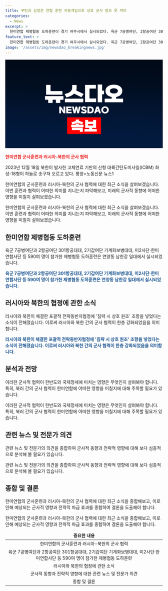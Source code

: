 ```yaml
---
title: 푸틴과 김정은 연합 훈련 자동개입으로 상호 군사 원조 못 박아
categories:
  - News
excerpt: >
  한미연합 제병협동 도하훈련이 경기 여주시에서 실시되었다. 육군 7공병여단, 2항공여단 301항공대대, 2기갑여단 등 590여 명이 참가했다. 러시아와 북한이 침략 시 상호 원조 조항을 체결해 북러관계가 동맹으로 격상될 가능성이 높아졌다. 이는 한반도와 국제정세를 위협한다. 이번 협약으로 북러 관계가 동맹수준으로 발전해, 북한이 우크라이나전에 동원될 가능성도 커졌다. 이에 대한 국제사회와 주한미군의 대응이 주요 관심사다.
feature_text: >
  한미연합 제병협동 도하훈련이 경기 여주시에서 실시되었다. 육군 7공병여단, 2항공여단 301항공대대, 2기갑여단 등 590여 명이 참가했다. 러시아와 북한이 침략 시 상호 원조 조항을 체결해 북러관계가 동맹으로 격상될 가능성이 높아졌다. 이는 한반도와 국제정세를 위협한다. 이번 협약으로 북러 관계가 동맹수준으로 발전해, 북한이 우크라이나전에 동원될 가능성도 커졌다. 이에 대한 국제사회와 주한미군의 대응이 주요 관심사다.
image: '/assets/img/newsdao_breakingnews.jpg'
---
```


<p><img src="/assets/img/newsdao_breakingnews.jpg" alt="pcversion 속보" /></p>

<p><b><span style="color: #ee2323;">한미연합 군사훈련과 러시아-북한의 군사 협력</span></b></p>

<p>2023년 12월 18일 북한이 발사한 고체연료 기반의 신형 대륙간탄도미사일(ICBM) 화성-18형이 하늘로 솟구쳐 오르고 있다. 평양=노동신문 뉴스1</p>

<p>한미연합의 군사훈련과 러시아-북한의 군사 협력에 대한 최근 소식을 살펴보겠습니다. 이번 훈련과 협력이 어떠한 의미를 지니는지 파악해보고, 미래의 군사적 동향에 어떠한 영향을 미칠지 살펴보겠습니다. </p>

<p data-ke-size="size16">한미연합의 군사훈련과 러시아-북한의 군사 협력에 대한 최근 소식을 살펴보겠습니다. 이번 훈련과 협력이 어떠한 의미를 지니는지 파악해보고, 미래의 군사적 동향에 어떠한 영향을 미칠지 살펴보겠습니다.</p>

<h2 data-ke-size="size26">한미연합 제병협동 도하훈련</h2>

<p>육군 7공병여단과 2항공여단 301항공대대, 2기갑여단 기계화보병대대, 미2사단·한미연합사단 등 590여 명이 참가한 제병협동 도하훈련은 연양동 남한강 일대에서 실시되었습니다. </p>

<p data-ke-size="size16"><b><span style="color: #1a5490;">육군 7공병여단과 2항공여단 301항공대대, 2기갑여단 기계화보병대대, 미2사단·한미연합사단 등 590여 명이 참가한 제병협동 도하훈련은 연양동 남한강 일대에서 실시되었습니다.</span></b></p>

<h2 data-ke-size="size26">러시아와 북한의 협정에 관한 소식</h2>

<p>러시아와 북한이 체결한 포괄적 전략동반자협정에 '침략 시 상호 원조' 조항을 넣었다는 소식이 전해졌습니다. 이로써 러시아와 북한 간의 군사 협력이 한층 강화되었음을 의미합니다.</p>

<p data-ke-size="size16"><b><span style="color: #1a5490;">러시아와 북한이 체결한 포괄적 전략동반자협정에 '침략 시 상호 원조' 조항을 넣었다는 소식이 전해졌습니다. 이로써 러시아와 북한 간의 군사 협력이 한층 강화되었음을 의미합니다.</span></b></p>

<h2 data-ke-size="size26">분석과 전망</h2>

<p>이러한 군사적 협력이 한반도와 국제정세에 미치는 영향은 무엇인지 살펴봐야 합니다. 특히, 북러 간의 군사 협력이 한미연합에 어떠한 영향을 미칠지에 대해 주목할 필요가 있습니다.</p>

<p data-ke-size="size16">이러한 군사적 협력이 한반도와 국제정세에 미치는 영향은 무엇인지 살펴봐야 합니다. 특히, 북러 간의 군사 협력이 한미연합에 어떠한 영향을 미칠지에 대해 주목할 필요가 있습니다.</p>

<h2 data-ke-size="size26">관련 뉴스 및 전문가 의견</h2>

<p>관련 뉴스 및 전문가의 의견을 종합하여 군사적 동향과 전략적 영향에 대해 보다 심층적으로 분석해 볼 필요가 있습니다.</p>

<p data-ke-size="size16">관련 뉴스 및 전문가의 의견을 종합하여 군사적 동향과 전략적 영향에 대해 보다 심층적으로 분석해 볼 필요가 있습니다.</p>

<h2 data-ke-size="size26">종합 및 결론</h2>

<p>한미연합의 군사훈련과 러시아-북한의 군사 협력에 대한 최근 소식을 종합해보고, 이로 인해 예상되는 군사적 영향과 전략적 파급 효과를 종합하여 결론을 도출해야 합니다.</p>

<p data-ke-size="size16">한미연합의 군사훈련과 러시아-북한의 군사 협력에 대한 최근 소식을 종합해보고, 이로 인해 예상되는 군사적 영향과 전략적 파급 효과를 종합하여 결론을 도출해야 합니다.</p>

<table>
    <thead>
        <tr>
            <td style="text-align: center; height: 17px;"><b>중요한 내용</b></td>
        </tr>
    </thead>
    <tbody>
        <tr>
            <td style="text-align: center; height: 17px;">한미연합의 군사훈련과 러시아-북한의 군사 협력</td>
        </tr>
        <tr>
            <td style="text-align: center; height: 17px;">육군 7공병여단과 2항공여단 301항공대대, 2기갑여단 기계화보병대대, 미2사단·한미연합사단 등 590여 명이 참가한 제병협동 도하훈련</td>
        </tr>
        <tr>
            <td style="text-align: center; height: 17px;">러시아와 북한의 협정에 관한 소식</td>
        </tr>
        <tr>
            <td style="text-align: center; height: 17px;">군사적 동향과 전략적 영향에 대한 관련 뉴스 및 전문가 의견</td>
        </tr>
        <tr>
            <td style="text-align: center; height: 17px;">종합 및 결론</td>
        </tr>
    </tbody>
</table>

<p data-ke-size="size16">&nbsp;</p>

